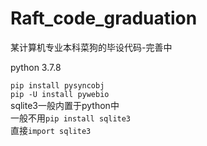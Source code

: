 # Raft_code_graduation
某计算机专业本科菜狗的毕设代码-完善中

python 3.7.8

`pip install pysyncobj`  
`pip -U install pywebio`  
sqlite3一般内置于python中  
一般不用`pip install sqlite3`  
直接`import sqlite3`
